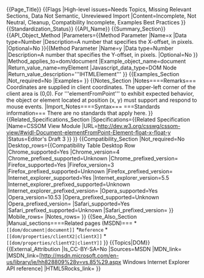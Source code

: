 {{Page_Title}}
{{Flags
|High-level issues=Needs Topics, Missing Relevant Sections, Data Not Semantic, Unreviewed Import
|Content=Incomplete, Not Neutral, Cleanup, Compatibility Incomplete, Examples Best Practices
}}
{{Standardization_Status}}
{{API_Name}}
{{Summary_Section}}
{{API_Object_Method
|Parameters={{Method Parameter
|Name=x
|Data type=Number
|Description=A number that specifies the X-offset, in pixels.
|Optional=No
}}{{Method Parameter
|Name=y
|Data type=Number
|Description=A number that specifies the Y-offset, in pixels.
|Optional=No
}}
|Method_applies_to=dom/document
|Example_object_name=document
|Return_value_name=myElement
|Javascript_data_type=DOM Node
|Return_value_description='''IHTMLElement'''
}}
{{Examples_Section
|Not_required=No
|Examples=
}}
{{Notes_Section
|Notes====Remarks===
Coordinates are supplied in client coordinates. The upper-left corner of the client area is (0,0). For '''elementFromPoint''' to exhibit expected behavior, the object or element located at position (x, y) must support and respond to mouse events.
|Import_Notes====Syntax===
===Standards information===
There are no standards that apply here.
}}
{{Related_Specifications_Section
|Specifications={{Related Specification
|Name=CSSOM View Module
|URL=http://dev.w3.org/csswg/cssom-view/#widl-Document-elementFromPoint-Element-float-x-float-y
|Status=Editor's Draft 3
}}
}}
{{Compatibility_Section
|Not_required=No
|Desktop_rows={{Compatibility Table Desktop Row
|Chrome_supported=Yes
|Chrome_version=4
|Chrome_prefixed_supported=Unknown
|Chrome_prefixed_version=
|Firefox_supported=Yes
|Firefox_version=3
|Firefox_prefixed_supported=Unknown
|Firefox_prefixed_version=
|Internet_explorer_supported=Yes
|Internet_explorer_version=5.5
|Internet_explorer_prefixed_supported=Unknown
|Internet_explorer_prefixed_version=
|Opera_supported=Yes
|Opera_version=10.53
|Opera_prefixed_supported=Unknown
|Opera_prefixed_version=
|Safari_supported=Yes
|Safari_prefixed_supported=Unknown
|Safari_prefixed_version=
}}
|Mobile_rows=
|Notes_rows=
}}
{{See_Also_Section
|Manual_sections====Related pages (MSDN)===
*<code>[[dom/document|document]]</code>
*<code>Reference</code>
*<code>[[dom/properties/clientX2|clientX]]</code>
*<code>[[dom/properties/clientY2|clientY]]</code>
}}
{{Topics|DOM}}
{{External_Attribution
|Is_CC-BY-SA=No
|Sources=MSDN
|MDN_link=
|MSDN_link=[http://msdn.microsoft.com/en-us/library/ie/hh828809%28v=vs.85%29.aspx Windows Internet Explorer API reference]
|HTML5Rocks_link=
}}